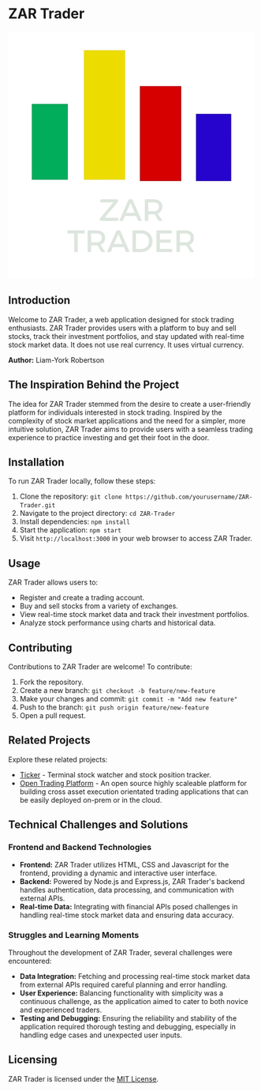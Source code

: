# ZAR Trader
![ZAR Trader Logo](frontend/images/logo/zar_trader_logo_4.png)

## Introduction
Welcome to ZAR Trader, a web application designed for stock trading enthusiasts. ZAR Trader provides users with a platform to buy and sell stocks, track their investment portfolios, and stay updated with real-time stock market data. It does not use real currency. It uses virtual currency.

**Author:** Liam-York Robertson

## The Inspiration Behind the Project
The idea for ZAR Trader stemmed from the desire to create a user-friendly platform for individuals interested in stock trading. Inspired by the complexity of stock market applications and the need for a simpler, more intuitive solution, ZAR Trader aims to provide users with a seamless trading experience to practice investing and get their foot in the door.

## Installation
To run ZAR Trader locally, follow these steps:

1. Clone the repository: `git clone https://github.com/yourusername/ZAR-Trader.git`
2. Navigate to the project directory: `cd ZAR-Trader`
3. Install dependencies: `npm install`
4. Start the application: `npm start`
5. Visit `http://localhost:3000` in your web browser to access ZAR Trader.

## Usage
ZAR Trader allows users to:

- Register and create a trading account.
- Buy and sell stocks from a variety of exchanges.
- View real-time stock market data and track their investment portfolios.
- Analyze stock performance using charts and historical data.

## Contributing
Contributions to ZAR Trader are welcome! To contribute:

1. Fork the repository.
2. Create a new branch: `git checkout -b feature/new-feature`
3. Make your changes and commit: `git commit -m "Add new feature"`
4. Push to the branch: `git push origin feature/new-feature`
5. Open a pull request.

## Related Projects
Explore these related projects:

- [Ticker](https://github.com/achannarasappa/ticker) - Terminal stock watcher and stock position tracker.
- [Open Trading Platform](https://github.com/ettec/open-trading-platform) - An open source highly scaleable platform for building cross asset execution orientated trading applications that can be easily deployed on-prem or in the cloud.

## Technical Challenges and Solutions
### Frontend and Backend Technologies
- **Frontend:** ZAR Trader utilizes HTML, CSS and Javascript for the frontend, providing a dynamic and interactive user interface.
- **Backend:** Powered by Node.js and Express.js, ZAR Trader's backend handles authentication, data processing, and communication with external APIs.
- **Real-time Data:** Integrating with financial APIs posed challenges in handling real-time stock market data and ensuring data accuracy.

### Struggles and Learning Moments
Throughout the development of ZAR Trader, several challenges were encountered:

- **Data Integration:** Fetching and processing real-time stock market data from external APIs required careful planning and error handling.
- **User Experience:** Balancing functionality with simplicity was a continuous challenge, as the application aimed to cater to both novice and experienced traders.
- **Testing and Debugging:** Ensuring the reliability and stability of the application required thorough testing and debugging, especially in handling edge cases and unexpected user inputs.

## Licensing
ZAR Trader is licensed under the [MIT License](LICENSE).
